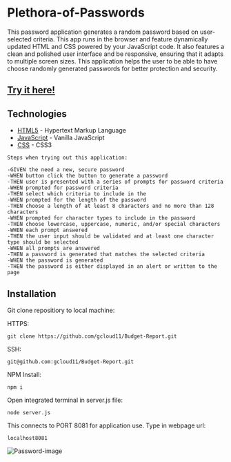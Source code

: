 # Plethora-of-Passwords

This password application generates a random password based on user-selected criteria. This app runs in the browser and feature dynamically updated HTML and CSS powered by your JavaScript code. It also features a clean and polished user interface and be responsive, ensuring that it adapts to multiple screen sizes. This application helps the user to be able to have choose randomly generated passwords for better protection and security. 


## [Try it here!](https://gcloud11.github.io/Plethora-of-Passwords/)


## Technologies 

* [HTML5](https://developer.mozilla.org/en-US/docs/Web/Guide/HTML/HTML5) - Hypertext Markup Language
* [JavaScript](https://expressjs.com/) - Vanilla JavaScript 
* [CSS](https://developer.mozilla.org/en-US/docs/Archive/CSS3) - CSS3


```
Steps when trying out this application:

-GIVEN the need a new, secure password
-WHEN button click the button to generate a password
-THEN user is presented with a series of prompts for password criteria
-WHEN prompted for password criteria
-THEN select which criteria to include in the 
-WHEN prompted for the length of the password
-THEN choose a length of at least 8 characters and no more than 128 characters
-WHEN prompted for character types to include in the password
-THEN choose lowercase, uppercase, numeric, and/or special characters
-WHEN each prompt answered
-THEN the user input should be validated and at least one character type should be selected
-WHEN all prompts are answered
-THEN a password is generated that matches the selected criteria
-WHEN the password is generated
-THEN the password is either displayed in an alert or written to the page
```


## Installation 

Git clone repositiory to local machine:

HTTPS:
```
git clone https://github.com/gcloud11/Budget-Report.git
```
SSH:
```
git@github.com:gcloud11/Budget-Report.git
```
NPM Install:
```
npm i
```
Open integrated terminal in server.js file:
```
node server.js
```
This connects to PORT 8081 for application use. Type in webpage url:
```
localhost8081
```


![Password-image](https://user-images.githubusercontent.com/67169488/87974832-47fbb100-ca90-11ea-8489-41de602a9018.png)
